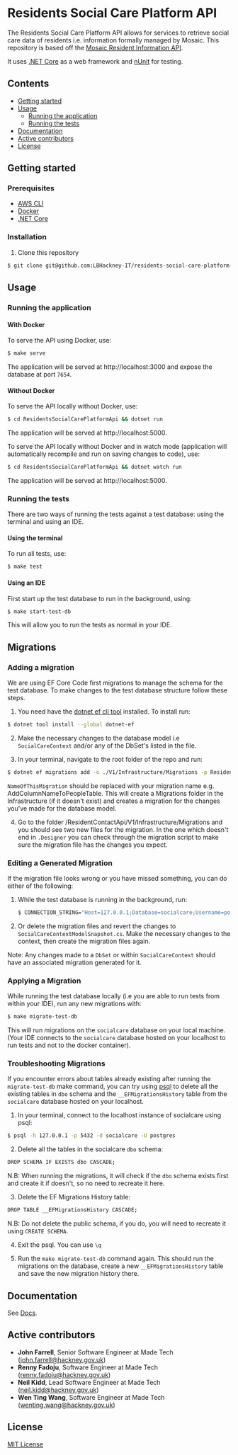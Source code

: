 # Residents Social Care Platform API

The Residents Social Care Platform API allows for services to retrieve
social care data of residents i.e. information formally managed by
Mosaic. This repository is based off the
[Mosaic Resident Information API](https://github.com/LBHackney-IT/mosaic-resident-information-api).

It uses [.NET Core](https://dotnet.microsoft.com) as a web framework and
[nUnit](https://nunit.org) for testing.

## Contents

- [Getting started](#getting-started)
- [Usage](#usage)
  - [Running the application](#running-the-application)
  - [Running the tests](#running-the-tests)
- [Documentation](#documentation)
- [Active contributors](#active-contributors)
- [License](#license)

## Getting started

### Prerequisites

- [AWS CLI](https://aws.amazon.com/cli/)
- [Docker](https://www.docker.com/products/docker-desktop)
- [.NET Core](https://dotnet.microsoft.com/download)

### Installation

1. Clone this repository

```sh
$ git clone git@github.com:LBHackney-IT/residents-social-care-platform-api.git
```

## Usage

### Running the application

#### With Docker

To serve the API using Docker, use:

```sh
$ make serve
```

The application will be served at http://localhost:3000 and expose the database
at port `7654`.

#### Without Docker

To serve the API locally without Docker, use:

```sh
$ cd ResidentsSocialCarePlatformApi && dotnet run
```

The application will be served at http://localhost:5000.

To serve the API locally without Docker and in watch mode (application will automatically recompile and run on saving changes to code), use:

```sh
$ cd ResidentsSocialCarePlatformApi && dotnet watch run
```

The application will be served at http://localhost:5000.

### Running the tests

There are two ways of running the tests against a test database: using the
terminal and using an IDE.

#### Using the terminal

To run all tests, use:

```sh
$ make test
```

#### Using an IDE

First start up the test database to run in the background, using:

```sh
$ make start-test-db
```

This will allow you to run the tests as normal in your IDE.

## Migrations

### Adding a migration

We are using EF Core Code first migrations to manage the schema for the test database.
To make changes to the test database structure follow these steps.

1. You need have the [dotnet ef cli tool](https://docs.microsoft.com/en-us/ef/core/miscellaneous/cli/dotnet) installed.
   To install run:

```sh
$ dotnet tool install --global dotnet-ef
```

2. Make the necessary changes to the database model i.e `SocialCareContext` and/or any of the DbSet's listed in the file.

3. In your terminal, navigate to the root folder of the repo and run:

```sh
$ dotnet ef migrations add -o ./V1/Infrastructure/Migrations -p ResidentsSocialCarePlatformApi NameOfThisMigration
```

`NameOfThisMigration` should be replaced with your migration name e.g. AddColumnNameToPeopleTable.
This will create a Migrations folder in the Infrastructure (if it doesn't exist)
and creates a migration for the changes you've made for the database model.

4. Go to the folder /ResidentContactApi/V1/Infrastructure/Migrations and you should see two new files for the migration.
   In the one which doesn't end in `.Designer` you can check through the migration script to make sure the migration file has the changes you expect.

### Editing a Generated Migration

If the migration file looks wrong or you have missed something, you can do either of the following:

1. While the test database is running in the background, run:
   ```sh
   $ CONNECTION_STRING="Host=127.0.0.1;Database=socialcare;Username=postgres;Password=mypassword;" dotnet ef migrations remove -p ResidentsSocialCarePlatformApi
   ```

2. Or delete the migration files and revert the changes to `SocialCareContextModelSnapshot.cs`. Make the necessary changes to the context, then create the migration files again.

Note: Any changes made to a `DbSet` or within `SocialCareContext` should have an associated migration generated for it.

### Applying a Migration

While running the test database locally (i.e you are able to run tests from within your IDE), run any new migrations with:

```sh
$ make migrate-test-db
```

This will run migrations on the `socialcare` database on your local machine.
(Your IDE connects to the `socialcare` database hosted on your localhost to run tests and not to the docker container).

### Troubleshooting Migrations

If you encounter errors about tables already existing after running the `migrate-test-db` make command,
you can try using [psql](https://www.postgresql.org/docs/current/app-psql.html)
to delete all the existing tables in `dbo` schema and the `__EFMigrationsHistory` table from the `socialcare` database hosted on your localhost.

1. In your terminal, connect to the localhost instance of socialcare using psql:
```sh
$ psql -h 127.0.0.1 -p 5432 -d socialcare -U postgres
```

2. Delete all the tables in the socialcare `dbo` schema:
```sh
DROP SCHEMA IF EXISTS dbo CASCADE;
```
N.B: When running the migrations, it will check if the `dbo` schema exists first and create it if doesn't, so no need to recreate it here.


3. Delete the EF Migrations History table:
```sh
DROP TABLE __EFMigrationsHistory CASCADE;
```

N.B: Do not delete the public schema, if you do, you will need to recreate it using `CREATE SCHEMA`.

4. Exit the psql. You can use `\q`

5. Run the `make migrate-test-db` command again.
   This should run the migrations on the database, create a new `__EFMigrationsHistory` table and save the new migration history there.

## Documentation

See [Docs](./docs/README.md).

## Active contributors

- **John Farrell**, Senior Software Engineer at Made Tech (john.farrell@hackney.gov.uk)
- **Renny Fadoju**, Software Engineer at Made Tech (renny.fadoju@hackney.gov.uk)
- **Neil Kidd**, Lead Software Engineer at Made Tech (neil.kidd@hackney.gov.uk)
- **Wen Ting Wang**, Software Engineer at Made Tech (wenting.wang@hackney.gov.uk)

## License

[MIT License](LICENSE)
